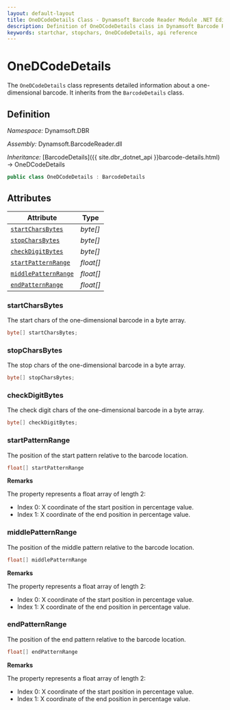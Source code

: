 ```yaml
---
layout: default-layout
title: OneDCodeDetails Class - Dynamsoft Barcode Reader Module .NET Edition API Reference
description: Definition of OneDCodeDetails class in Dynamsoft Barcode Reader Module .NET Edition.
keywords: startchar, stopchars, OneDCodeDetails, api reference
---
```

# OneDCodeDetails

The `OneDCodeDetails` class represents detailed information about a one-dimensional barcode. It inherits from the `BarcodeDetails` class.

## Definition

*Namespace:* Dynamsoft.DBR

*Assembly:* Dynamsoft.BarcodeReader.dll

*Inheritance:* [BarcodeDetails]({{ site.dbr_dotnet_api }}barcode-details.html) -> OneDCodeDetails

```csharp
public class OneDCodeDetails : BarcodeDetails
```

## Attributes

| Attribute | Type |
|---------- | ---- |
| [`startCharsBytes`](#startcharsbytes) | *byte[]* |
| [`stopCharsBytes`](#stopcharsbytes) | *byte[]* |
| [`checkDigitBytes`](#checkdigitbytes) | *byte[]* |
| [`startPatternRange`](#startpatternrange) | *float[]* |
| [`middlePatternRange`](#middlepatternrange) | *float[]* |
| [`endPatternRange`](#endpatternrange) | *float[]* |

### startCharsBytes

The start chars of the one-dimensional barcode in a byte array.

```csharp
byte[] startCharsBytes;
```

### stopCharsBytes

The stop chars of the one-dimensional barcode in a byte array.

```csharp
byte[] stopCharsBytes;
```

### checkDigitBytes

The check digit chars of the one-dimensional barcode in a byte array.

```csharp
byte[] checkDigitBytes;
```

### startPatternRange

The position of the start pattern relative to the barcode location.

```csharp
float[] startPatternRange
```

**Remarks**

The property represents a float array of length 2:
- Index 0: X coordinate of the start position in percentage value.
- Index 1: X coordinate of the end position in percentage value.

### middlePatternRange

The position of the middle pattern relative to the barcode location.

```csharp
float[] middlePatternRange
```

**Remarks**

The property represents a float array of length 2:
- Index 0: X coordinate of the start position in percentage value.
- Index 1: X coordinate of the end position in percentage value.

### endPatternRange

The position of the end pattern relative to the barcode location.

```csharp
float[] endPatternRange
```

**Remarks**

The property represents a float array of length 2:
- Index 0: X coordinate of the start position in percentage value.
- Index 1: X coordinate of the end position in percentage value.
